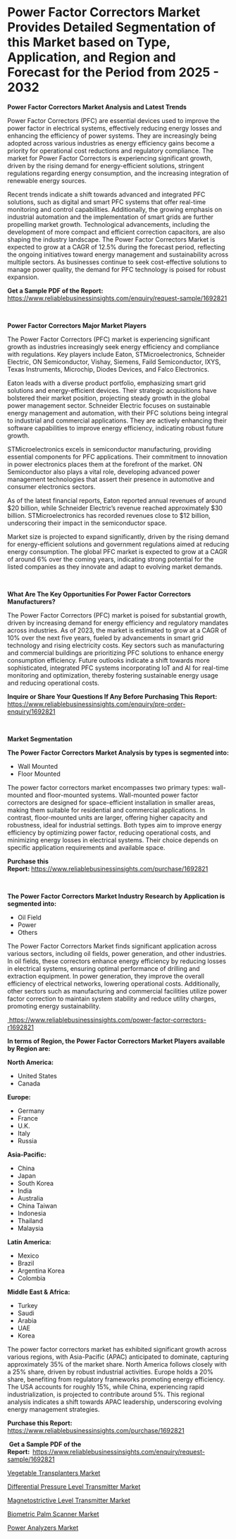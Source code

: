 <p><h1>Power Factor Correctors Market Provides Detailed Segmentation of this Market based on Type, Application, and Region and Forecast for the Period from 2025 - 2032</h1></p><p><strong>Power Factor Correctors Market Analysis and Latest Trends</strong></p>
<p><p>Power Factor Correctors (PFC) are essential devices used to improve the power factor in electrical systems, effectively reducing energy losses and enhancing the efficiency of power systems. They are increasingly being adopted across various industries as energy efficiency gains become a priority for operational cost reductions and regulatory compliance. The market for Power Factor Correctors is experiencing significant growth, driven by the rising demand for energy-efficient solutions, stringent regulations regarding energy consumption, and the increasing integration of renewable energy sources. </p><p>Recent trends indicate a shift towards advanced and integrated PFC solutions, such as digital and smart PFC systems that offer real-time monitoring and control capabilities. Additionally, the growing emphasis on industrial automation and the implementation of smart grids are further propelling market growth. Technological advancements, including the development of more compact and efficient correction capacitors, are also shaping the industry landscape. The Power Factor Correctors Market is expected to grow at a CAGR of 12.5% during the forecast period, reflecting the ongoing initiatives toward energy management and sustainability across multiple sectors. As businesses continue to seek cost-effective solutions to manage power quality, the demand for PFC technology is poised for robust expansion.</p></p>
<p><strong>Get a Sample PDF of the Report:&nbsp;</strong> <a href="https://www.reliablebusinessinsights.com/enquiry/request-sample/1692821?utm_campaign=57&utm_medium=2&utm_source=Github&utm_content=ia&utm_term=08042025&utm_id=power-factor-correctors">https://www.reliablebusinessinsights.com/enquiry/request-sample/1692821</a></p>
<p>&nbsp;</p>
<p><strong>Power Factor Correctors Major Market Players</strong></p>
<p><p>The Power Factor Correctors (PFC) market is experiencing significant growth as industries increasingly seek energy efficiency and compliance with regulations. Key players include Eaton, STMicroelectronics, Schneider Electric, ON Semiconductor, Vishay, Siemens, Faild Semiconductor, IXYS, Texas Instruments, Microchip, Diodes Devices, and Falco Electronics.</p><p>Eaton leads with a diverse product portfolio, emphasizing smart grid solutions and energy-efficient devices. Their strategic acquisitions have bolstered their market position, projecting steady growth in the global power management sector. Schneider Electric focuses on sustainable energy management and automation, with their PFC solutions being integral to industrial and commercial applications. They are actively enhancing their software capabilities to improve energy efficiency, indicating robust future growth.</p><p>STMicroelectronics excels in semiconductor manufacturing, providing essential components for PFC applications. Their commitment to innovation in power electronics places them at the forefront of the market. ON Semiconductor also plays a vital role, developing advanced power management technologies that assert their presence in automotive and consumer electronics sectors.</p><p>As of the latest financial reports, Eaton reported annual revenues of around $20 billion, while Schneider Electric’s revenue reached approximately $30 billion. STMicroelectronics has recorded revenues close to $12 billion, underscoring their impact in the semiconductor space.</p><p>Market size is projected to expand significantly, driven by the rising demand for energy-efficient solutions and government regulations aimed at reducing energy consumption. The global PFC market is expected to grow at a CAGR of around 6% over the coming years, indicating strong potential for the listed companies as they innovate and adapt to evolving market demands.</p></p>
<p>&nbsp;</p>
<p><strong>What Are The Key Opportunities For Power Factor Correctors Manufacturers?</strong></p>
<p><p>The Power Factor Correctors (PFC) market is poised for substantial growth, driven by increasing demand for energy efficiency and regulatory mandates across industries. As of 2023, the market is estimated to grow at a CAGR of 10% over the next five years, fueled by advancements in smart grid technology and rising electricity costs. Key sectors such as manufacturing and commercial buildings are prioritizing PFC solutions to enhance energy consumption efficiency. Future outlooks indicate a shift towards more sophisticated, integrated PFC systems incorporating IoT and AI for real-time monitoring and optimization, thereby fostering sustainable energy usage and reducing operational costs.</p></p>
<p><strong>Inquire or Share Your Questions If Any Before Purchasing This Report:</strong> <a href="https://www.reliablebusinessinsights.com/enquiry/pre-order-enquiry/1692821?utm_campaign=57&utm_medium=2&utm_source=Github&utm_content=ia&utm_term=08042025&utm_id=power-factor-correctors">https://www.reliablebusinessinsights.com/enquiry/pre-order-enquiry/1692821</a></p>
<p>&nbsp;</p>
<p><strong>Market Segmentation</strong></p>
<p><strong>The Power Factor Correctors Market Analysis by types is segmented into:</strong></p>
<p><ul><li>Wall Mounted</li><li>Floor Mounted</li></ul></p>
<p><p>The power factor correctors market encompasses two primary types: wall-mounted and floor-mounted systems. Wall-mounted power factor correctors are designed for space-efficient installation in smaller areas, making them suitable for residential and commercial applications. In contrast, floor-mounted units are larger, offering higher capacity and robustness, ideal for industrial settings. Both types aim to improve energy efficiency by optimizing power factor, reducing operational costs, and minimizing energy losses in electrical systems. Their choice depends on specific application requirements and available space.</p></p>
<p><strong>Purchase this Report:&nbsp;</strong><a href="https://www.reliablebusinessinsights.com/purchase/1692821?utm_campaign=57&utm_medium=2&utm_source=Github&utm_content=ia&utm_term=08042025&utm_id=power-factor-correctors">https://www.reliablebusinessinsights.com/purchase/1692821</a></p>
<p>&nbsp;</p>
<p><strong>The Power Factor Correctors Market Industry Research by Application is segmented into:</strong></p>
<p><ul><li>Oil Field</li><li>Power</li><li>Others</li></ul></p>
<p><p>The Power Factor Correctors Market finds significant application across various sectors, including oil fields, power generation, and other industries. In oil fields, these correctors enhance energy efficiency by reducing losses in electrical systems, ensuring optimal performance of drilling and extraction equipment. In power generation, they improve the overall efficiency of electrical networks, lowering operational costs. Additionally, other sectors such as manufacturing and commercial facilities utilize power factor correction to maintain system stability and reduce utility charges, promoting energy sustainability.</p></p>
<p><a href="https://www.reliablebusinessinsights.com/power-factor-correctors-r1692821?utm_campaign=57&utm_medium=2&utm_source=Github&utm_content=ia&utm_term=08042025&utm_id=power-factor-correctors">&nbsp;https://www.reliablebusinessinsights.com/power-factor-correctors-r1692821</a></p>
<p><strong>In terms of Region, the Power Factor Correctors Market Players available by Region are:</strong></p>
<p>
    <p> <strong> North America: </strong>
        <ul>
            <li>United States</li>
            <li>Canada</li>
        </ul>
        </p> 
    <p> <strong> Europe: </strong>
        <ul>
            <li>Germany</li>
            <li>France</li>
            <li>U.K.</li>
            <li>Italy</li>
            <li>Russia</li>
        </ul>
        </p> 
    <p> <strong> Asia-Pacific: </strong>
        <ul>
            <li>China</li>
            <li>Japan</li>
            <li>South Korea</li>
            <li>India</li>
            <li>Australia</li>
            <li>China Taiwan</li>
            <li>Indonesia</li>
            <li>Thailand</li>
            <li>Malaysia</li>
        </ul>
        </p> 
    <p> <strong> Latin America: </strong>
        <ul>
            <li>Mexico</li>
            <li>Brazil</li>
            <li>Argentina Korea</li>
            <li>Colombia</li>
        </ul>
        </p> 
    <p> <strong> Middle East & Africa: </strong>
        <ul>
            <li>Turkey</li>
            <li>Saudi</li>
            <li>Arabia</li>
            <li>UAE</li>
            <li>Korea</li>
        </ul>
    </p>
    </p>
<p><p>The power factor correctors market has exhibited significant growth across various regions, with Asia-Pacific (APAC) anticipated to dominate, capturing approximately 35% of the market share. North America follows closely with a 25% share, driven by robust industrial activities. Europe holds a 20% share, benefiting from regulatory frameworks promoting energy efficiency. The USA accounts for roughly 15%, while China, experiencing rapid industrialization, is projected to contribute around 5%. This regional analysis indicates a shift towards APAC leadership, underscoring evolving energy management strategies.</p></p>
<p><strong>Purchase this Report: </strong><a href="https://www.reliablebusinessinsights.com/purchase/1692821?utm_campaign=57&utm_medium=2&utm_source=Github&utm_content=ia&utm_term=08042025&utm_id=power-factor-correctors">https://www.reliablebusinessinsights.com/purchase/1692821</a></p>
<p>&nbsp;<strong>Get a Sample PDF of the Report:&nbsp;&nbsp;</strong><a href="https://www.reliablebusinessinsights.com/enquiry/request-sample/1692821?utm_campaign=57&utm_medium=2&utm_source=Github&utm_content=ia&utm_term=08042025&utm_id=power-factor-correctors">https://www.reliablebusinessinsights.com/enquiry/request-sample/1692821</a></p>
<p><strong></strong></p>
<p><p><a href="https://github.com/godekkutero4/Market-Research-Report-List-1/blob/main/vegetable-transplanters-market.md?utm_campaign=57&utm_medium=2&utm_source=Github&utm_content=ia&utm_term=08042025&utm_id=power-factor-correctors">Vegetable Transplanters Market</a></p><p><a href="https://github.com/rjaibiagha/Market-Research-Report-List-1/blob/main/differential-pressure-level-transmitter-market.md?utm_campaign=57&utm_medium=2&utm_source=Github&utm_content=ia&utm_term=08042025&utm_id=power-factor-correctors">Differential Pressure Level Transmitter Market</a></p><p><a href="https://github.com/brinnoifon/Market-Research-Report-List-1/blob/main/magnetostrictive-level-transmitter-market.md?utm_campaign=57&utm_medium=2&utm_source=Github&utm_content=ia&utm_term=08042025&utm_id=power-factor-correctors">Magnetostrictive Level Transmitter Market</a></p><p><a href="https://github.com/rumaskdallys2/Market-Research-Report-List-1/blob/main/biometric-palm-scanner-market.md?utm_campaign=57&utm_medium=2&utm_source=Github&utm_content=ia&utm_term=08042025&utm_id=power-factor-correctors">Biometric Palm Scanner Market</a></p><p><a href="https://github.com/abdhsheila7/Market-Research-Report-List-1/blob/main/power-analyzers-market.md?utm_campaign=57&utm_medium=2&utm_source=Github&utm_content=ia&utm_term=08042025&utm_id=power-factor-correctors">Power Analyzers Market</a></p></p>